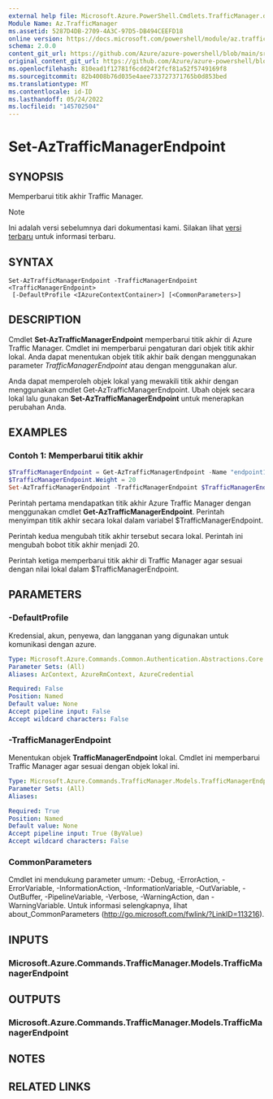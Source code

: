 ```yaml
---
external help file: Microsoft.Azure.PowerShell.Cmdlets.TrafficManager.dll-Help.xml
Module Name: Az.TrafficManager
ms.assetid: 5287D4DB-2709-4A3C-97D5-DB494CEEFD18
online version: https://docs.microsoft.com/powershell/module/az.trafficmanager/set-aztrafficmanagerendpoint
schema: 2.0.0
content_git_url: https://github.com/Azure/azure-powershell/blob/main/src/TrafficManager/TrafficManager/help/Set-AzTrafficManagerEndpoint.md
original_content_git_url: https://github.com/Azure/azure-powershell/blob/main/src/TrafficManager/TrafficManager/help/Set-AzTrafficManagerEndpoint.md
ms.openlocfilehash: 810ead1f12781f6cdd24f2fcf81a52f5749169f8
ms.sourcegitcommit: 82b4008b76d035e4aee733727371765b0d853bed
ms.translationtype: MT
ms.contentlocale: id-ID
ms.lasthandoff: 05/24/2022
ms.locfileid: "145702504"
---
```

# Set-AzTrafficManagerEndpoint

## SYNOPSIS
Memperbarui titik akhir Traffic Manager.

> [!NOTE]
>Ini adalah versi sebelumnya dari dokumentasi kami. Silakan lihat [versi terbaru](/powershell/module/az.trafficmanager/set-aztrafficmanagerendpoint) untuk informasi terbaru.

## SYNTAX

```
Set-AzTrafficManagerEndpoint -TrafficManagerEndpoint <TrafficManagerEndpoint>
 [-DefaultProfile <IAzureContextContainer>] [<CommonParameters>]
```

## DESCRIPTION
Cmdlet **Set-AzTrafficManagerEndpoint** memperbarui titik akhir di Azure Traffic Manager.
Cmdlet ini memperbarui pengaturan dari objek titik akhir lokal.
Anda dapat menentukan objek titik akhir baik dengan menggunakan parameter *TrafficManagerEndpoint* atau dengan menggunakan alur.

Anda dapat memperoleh objek lokal yang mewakili titik akhir dengan menggunakan cmdlet Get-AzTrafficManagerEndpoint.
Ubah objek secara lokal lalu gunakan **Set-AzTrafficManagerEndpoint** untuk menerapkan perubahan Anda.

## EXAMPLES

### Contoh 1: Memperbarui titik akhir
```powershell
$TrafficManagerEndpoint = Get-AzTrafficManagerEndpoint -Name "endpoint1" -Type AzureEndpoints -ProfileName "ContosoProfile" -ResourceGroupName "ResourceGroup11"
$TrafficManagerEndpoint.Weight = 20
Set-AzTrafficManagerEndpoint -TrafficManagerEndpoint $TrafficManagerEndpoint
```

Perintah pertama mendapatkan titik akhir Azure Traffic Manager dengan menggunakan cmdlet **Get-AzTrafficManagerEndpoint**.
Perintah menyimpan titik akhir secara lokal dalam variabel $TrafficManagerEndpoint.

Perintah kedua mengubah titik akhir tersebut secara lokal.
Perintah ini mengubah bobot titik akhir menjadi 20.

Perintah ketiga memperbarui titik akhir di Traffic Manager agar sesuai dengan nilai lokal dalam $TrafficManagerEndpoint.

## PARAMETERS

### -DefaultProfile
Kredensial, akun, penyewa, dan langganan yang digunakan untuk komunikasi dengan azure.

```yaml
Type: Microsoft.Azure.Commands.Common.Authentication.Abstractions.Core.IAzureContextContainer
Parameter Sets: (All)
Aliases: AzContext, AzureRmContext, AzureCredential

Required: False
Position: Named
Default value: None
Accept pipeline input: False
Accept wildcard characters: False
```

### -TrafficManagerEndpoint
Menentukan objek **TrafficManagerEndpoint** lokal.
Cmdlet ini memperbarui Traffic Manager agar sesuai dengan objek lokal ini.

```yaml
Type: Microsoft.Azure.Commands.TrafficManager.Models.TrafficManagerEndpoint
Parameter Sets: (All)
Aliases:

Required: True
Position: Named
Default value: None
Accept pipeline input: True (ByValue)
Accept wildcard characters: False
```

### CommonParameters
Cmdlet ini mendukung parameter umum: -Debug, -ErrorAction, -ErrorVariable, -InformationAction, -InformationVariable, -OutVariable, -OutBuffer, -PipelineVariable, -Verbose, -WarningAction, dan -WarningVariable. Untuk informasi selengkapnya, lihat about_CommonParameters (http://go.microsoft.com/fwlink/?LinkID=113216).

## INPUTS

### Microsoft.Azure.Commands.TrafficManager.Models.TrafficManagerEndpoint

## OUTPUTS

### Microsoft.Azure.Commands.TrafficManager.Models.TrafficManagerEndpoint

## NOTES

## RELATED LINKS
